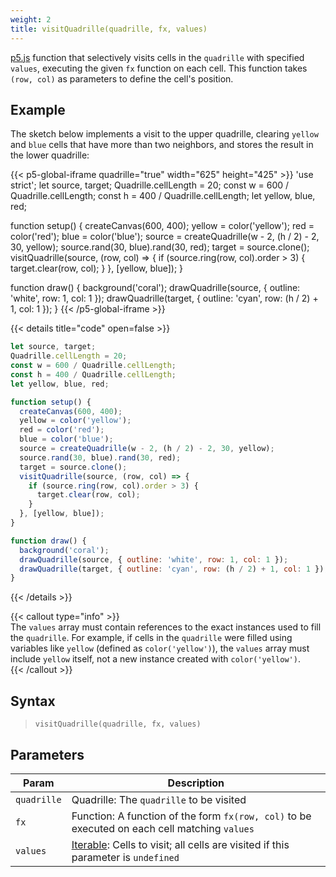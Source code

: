 ```yaml
---
weight: 2
title: visitQuadrille(quadrille, fx, values)
---
```


[p5.js](https://p5js.org/) function that selectively visits cells in the `quadrille` with specified `values`, executing the given `fx` function on each cell. This function takes `(row, col)` as parameters to define the cell's position.

## Example

The sketch below implements a visit to the upper quadrille, clearing `yellow` and `blue` cells that have more than two neighbors, and stores the result in the lower quadrille:

{{< p5-global-iframe quadrille="true" width="625" height="425" >}}
'use strict';
let source, target;
Quadrille.cellLength = 20;
const w = 600 / Quadrille.cellLength;
const h = 400 / Quadrille.cellLength;
let yellow, blue, red;

function setup() {
  createCanvas(600, 400);
  yellow = color('yellow');
  red = color('red');
  blue = color('blue');
  source = createQuadrille(w - 2, (h / 2) - 2, 30, yellow);
  source.rand(30, blue).rand(30, red);
  target = source.clone();
  visitQuadrille(source, (row, col) => {
    if (source.ring(row, col).order > 3) {
      target.clear(row, col);
    }
  }, [yellow, blue]);
}

function draw() {
  background('coral');
  drawQuadrille(source, { outline: 'white', row: 1, col: 1 });
  drawQuadrille(target, { outline: 'cyan', row: (h / 2) + 1, col: 1 });
}
{{< /p5-global-iframe >}}

{{< details title="code" open=false >}}
```js
let source, target;
Quadrille.cellLength = 20;
const w = 600 / Quadrille.cellLength;
const h = 400 / Quadrille.cellLength;
let yellow, blue, red;

function setup() {
  createCanvas(600, 400);
  yellow = color('yellow');
  red = color('red');
  blue = color('blue');
  source = createQuadrille(w - 2, (h / 2) - 2, 30, yellow);
  source.rand(30, blue).rand(30, red);
  target = source.clone();
  visitQuadrille(source, (row, col) => {
    if (source.ring(row, col).order > 3) {
      target.clear(row, col);
    }
  }, [yellow, blue]);
}

function draw() {
  background('coral');
  drawQuadrille(source, { outline: 'white', row: 1, col: 1 });
  drawQuadrille(target, { outline: 'cyan', row: (h / 2) + 1, col: 1 });
}
```
{{< /details >}}

{{< callout type="info" >}}  
The `values` array must contain references to the exact instances used to fill the `quadrille`. For example, if cells in the `quadrille` were filled using variables like `yellow` (defined as `color('yellow')`), the `values` array must include `yellow` itself, not a new instance created with `color('yellow')`.  
{{< /callout >}}

## Syntax

> `visitQuadrille(quadrille, fx, values)`

## Parameters

| Param | Description                                                                                      |
|-----------|--------------------------------------------------------------------------------------------------|
| `quadrille` | Quadrille: The `quadrille` to be visited                                                         |
| `fx`        | Function: A function of the form `fx(row, col)` to be executed on each cell matching `values`    |
| `values`    | [Iterable](https://developer.mozilla.org/en-US/docs/Web/JavaScript/Reference/Statements/for...of): Cells to visit; all cells are visited if this parameter is `undefined` |